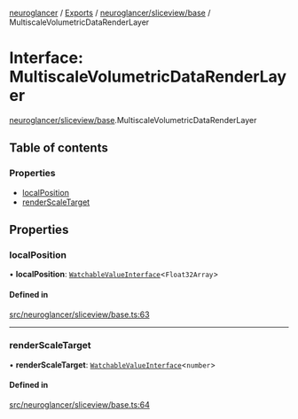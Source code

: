 [neuroglancer](../README.md) / [Exports](../modules.md) / [neuroglancer/sliceview/base](../modules/neuroglancer_sliceview_base.md) / MultiscaleVolumetricDataRenderLayer

# Interface: MultiscaleVolumetricDataRenderLayer

[neuroglancer/sliceview/base](../modules/neuroglancer_sliceview_base.md).MultiscaleVolumetricDataRenderLayer

## Table of contents

### Properties

- [localPosition](neuroglancer_sliceview_base.MultiscaleVolumetricDataRenderLayer.md#localposition)
- [renderScaleTarget](neuroglancer_sliceview_base.MultiscaleVolumetricDataRenderLayer.md#renderscaletarget)

## Properties

### localPosition

• **localPosition**: [`WatchableValueInterface`](neuroglancer_trackable_value.WatchableValueInterface.md)<`Float32Array`\>

#### Defined in

[src/neuroglancer/sliceview/base.ts:63](https://github.com/ActiveBrainAtlas2/neuroglancer/blob/91617476/src/neuroglancer/sliceview/base.ts#L63)

___

### renderScaleTarget

• **renderScaleTarget**: [`WatchableValueInterface`](neuroglancer_trackable_value.WatchableValueInterface.md)<`number`\>

#### Defined in

[src/neuroglancer/sliceview/base.ts:64](https://github.com/ActiveBrainAtlas2/neuroglancer/blob/91617476/src/neuroglancer/sliceview/base.ts#L64)
